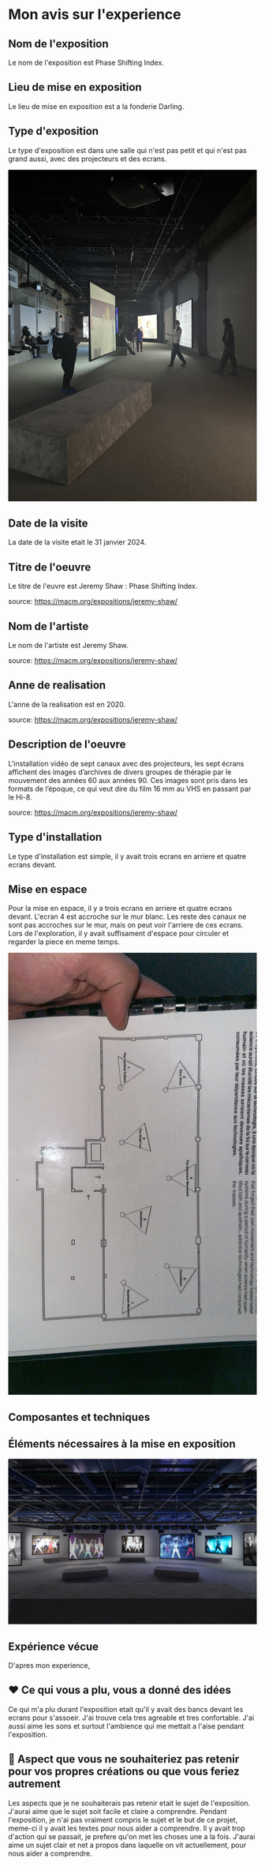 # Mon avis sur l'experience

## Nom de l'exposition
Le nom de l'exposition est Phase Shifting Index. 

## Lieu de mise en exposition
Le lieu de mise en exposition est a la fonderie Darling. 

## Type d'exposition
Le type d'exposition est dans une salle qui n'est pas petit et qui n'est pas grand aussi, avec des projecteurs et des ecrans. 

![photos](photos/arriere_salle.jpg) 

## Date de la visite
La date de la visite etait le 31 janvier 2024. 

## Titre de l'oeuvre
Le titre de l'euvre est Jeremy Shaw : Phase Shifting Index. 

source: https://macm.org/expositions/jeremy-shaw/
## Nom de l'artiste
Le nom de l'artiste est Jeremy Shaw.

source: https://macm.org/expositions/jeremy-shaw/
## Anne de realisation 
L'anne de la realisation est en 2020.

source: https://macm.org/expositions/jeremy-shaw/
## Description de l'oeuvre
L'installation vidéo de sept canaux avec des projecteurs, les sept écrans affichent des images d’archives de divers groupes de thérapie par le mouvement des années 60 aux années 90. Ces images sont pris dans les formats de l’époque, ce qui veut dire du film 16 mm au VHS en passant par le Hi-8. 

source: https://macm.org/expositions/jeremy-shaw/
## Type d'installation 
Le type d'installation est simple, il y avait trois ecrans en arriere et quatre ecrans devant. 

## Mise en espace
Pour la mise en espace, il y a trois ecrans en arriere et quatre ecrans devant. L'ecran 4 est accroche sur le mur blanc. Les reste des canaux ne sont pas accroches sur le mur, mais on peut voir l'arriere de ces ecrans. Lors de l'exploration, il y avait suffisament d'espace pour circuler et regarder la piece en meme temps.

![photos](photos/plan_exploration.JPG) 

## Composantes et techniques

## Éléments nécessaires à la mise en exposition
![photos](photos/installation_exploration.jpg)

## Expérience vécue
D'apres mon experience, 

## ❤️ Ce qui vous a plu, vous a donné des idées
Ce qui m'a plu durant l'exposition etait qu'il y avait des bancs devant les ecrans pour s'assoeir. J'ai trouve cela tres agreable et tres confortable. J'ai aussi aime les sons et surtout l'ambience qui me mettait a l'aise pendant l'exposition. 

## 🤔 Aspect que vous ne souhaiteriez pas retenir pour vos propres créations ou que vous feriez autrement
Les aspects que je ne souhaiterais pas retenir etait le sujet de l'exposition. J'aurai aime que le sujet soit facile et claire a comprendre. Pendant l'exposition, je n'ai pas vraiment compris le sujet et le but de ce projet, meme-ci il y avait les textes pour nous aider a comprendre. Il y avait trop d'action qui se passait, je prefere qu'on met les choses une a la fois. J'aurai aime un sujet clair et net a propos dans laquelle on vit actuellement, pour nous aider a comprendre. 

